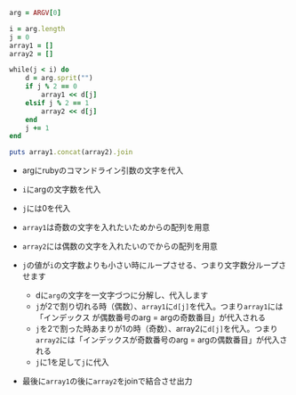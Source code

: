 
```ruby
arg = ARGV[0]

i = arg.length
j = 0
array1 = []
array2 = []

while(j < i) do
	d = arg.sprit("")
	if j % 2 == 0
		array1 << d[j]
	elsif j % 2 == 1
		array2 << d[j]
	end
	j += 1
end

puts array1.concat(array2).join
```

- argにrubyのコマンドライン引数の文字を代入
- `i`にargの文字数を代入
- `j`には0を代入
- `array1`は奇数の文字を入れたいためからの配列を用意
- `array2`には偶数の文字を入れたいのでからの配列を用意

- `j`の値が`i`の文字数よりも小さい時にループさせる、つまり文字数分ループさせます
	- dに`arg`の文字を一文字づつに分解し、代入します
	- `j`が2で割り切れる時（偶数）、`array1`に`d[j]`を代入。つまり`array1`には「インデックス が偶数番号のarg = argの奇数番目」が代入される
	- `j`を2で割った時あまりが1の時（奇数）、array2に`d[j]`を代入。つまり`array2`には「インデックスが奇数番号のarg = argの偶数番目」が代入される
	- `j`に1を足して`j`に代入
- 最後に`array1`の後に`array2`をjoinで結合させ出力
